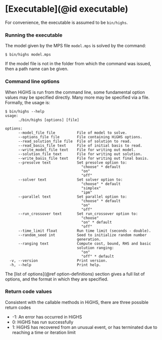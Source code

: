 # [Executable](@id executable)

For convenience, the executable is assumed to be `bin/highs`.

### Running the executable

The model given by the MPS file `model.mps` is solved by the command:

```shell
$ bin/highs model.mps
```

If the model file is not in the folder from which the command was issued, then a
path name can be given.

### Command line options

When HiGHS is run from the command line, some fundamental option values may be
specified directly. Many more may be specified via a file. Formally, the usage
is:

```shell
$ bin/highs --help
usage:
      ./bin/highs [options] [file]

options:
      --model_file file          File of model to solve.
      --options_file file        File containing HiGHS options.
      --read_solution_file file  File of solution to read.
      --read_basis_file text     File of initial basis to read. 
      --write_model_file text    File for writing out model.
      --solution_file text       File for writing out solution.
      --write_basis_file text    File for writing out final basis.
      --presolve text            Set presolve option to:
                                   "choose" * default 
                                   "on"
                                   "off"
      --solver text              Set solver option to: 
                                   "choose" * default 
                                   "simplex"
                                   "ipm" 
      --parallel text            Set parallel option to: 
                                   "choose" * default 
                                   "on" 
                                   "off" 
      --run_crossover text       Set run_crossover option to: 
                                   "choose" 
                                   "on" * default 
                                   "off" 
      --time_limit float         Run time limit (seconds - double).
      --random_seed int          Seed to initialize random number 
                                 generation.
      --ranging text             Compute cost, bound, RHS and basic 
                                 solution ranging:
                                   "on" 
                                   "off" * default 
  -v, --version                  Print version.
  -h, --help                     Print help.
```

The [list of options](@ref option-definitions) section gives a full
list of options, and the format in which they are specified.

### Return code values

Consistent with the callable methods in HiGHS, there are three possible return codes

 * -1: An error has occurred in HiGHS
 * 0: HiGHS has run successfully
 * 1: HiGHS has recovered from an unusual event, or has terminated due to reaching a time or iteration limit
